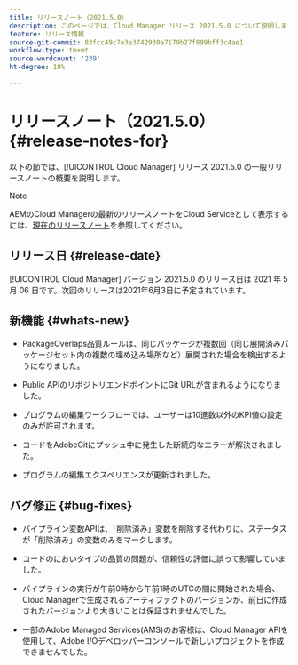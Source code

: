 ```yaml
---
title: リリースノート（2021.5.0）
description: このページでは、Cloud Manager リリース 2021.5.0 について説明します。
feature: リリース情報
source-git-commit: 83fcc49c7e3e3742930a7179b27f899bff3c4ae1
workflow-type: tm+mt
source-wordcount: '239'
ht-degree: 18%

---
```


# リリースノート（2021.5.0） {#release-notes-for}

以下の節では、[!UICONTROL Cloud Manager] リリース 2021.5.0 の一般リリースノートの概要を説明します。

>[!NOTE]
>AEMのCloud Managerの最新のリリースノートをCloud Serviceとして表示するには、[現在のリリースノート](https://experienceleague.adobe.com/docs/experience-manager-cloud-service/onboarding/getting-access/release-notes-cloud-manager/release-notes-cm-current.html?lang=en#getting-access)を参照してください。

## リリース日 {#release-date}

[!UICONTROL Cloud Manager] バージョン 2021.5.0 のリリース日は 2021 年 5 月 06 日です。次回のリリースは2021年6月3日に予定されています。

## 新機能 {#whats-new}

* PackageOverlaps品質ルールは、同じパッケージが複数回（同じ展開済みパッケージセット内の複数の埋め込み場所など）展開された場合を検出するようになりました。

* Public APIのリポジトリエンドポイントにGit URLが含まれるようになりました。

* プログラムの編集ワークフローでは、ユーザーは10進数以外のKPI値の設定のみが許可されます。

* コードをAdobeGitにプッシュ中に発生した断続的なエラーが解決されました。

* プログラムの編集エクスペリエンスが更新されました。

## バグ修正 {#bug-fixes}

* パイプライン変数APIは、「削除済み」変数を削除する代わりに、ステータスが「削除済み」の変数のみをマークします。

* コードのにおいタイプの品質の問題が、信頼性の評価に誤って影響していました。

* パイプラインの実行が午前0時から午前1時のUTCの間に開始された場合、Cloud Managerで生成されるアーティファクトのバージョンが、前日に作成されたバージョンより大きいことは保証されませんでした。

* 一部のAdobe Managed Services(AMS)のお客様は、Cloud Manager APIを使用して、Adobe I/Oデベロッパーコンソールで新しいプロジェクトを作成できませんでした。
